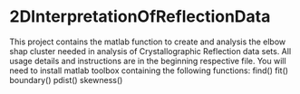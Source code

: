 # 2DInterpretationOfReflectionData

 This project contains the matlab function to create and analysis the elbow shap cluster needed in analysis of Crystallographic Reflection data sets.
 All usage details and instructions are in the beginning respective file.
 You will need to install matlab toolbox containing the following functions:
     find()
     fit()
     boundary()
     pdist()
     skewness()
     
